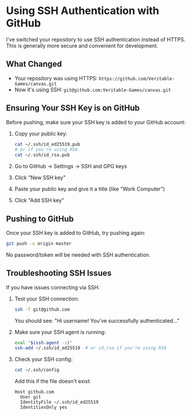 # Using SSH Authentication with GitHub

I've switched your repository to use SSH authentication instead of HTTPS. This is generally more secure and convenient for development.

## What Changed

- Your repository was using HTTPS: `https://github.com/Veritable-Games/canvas.git`
- Now it's using SSH: `git@github.com:Veritable-Games/canvas.git`

## Ensuring Your SSH Key is on GitHub

Before pushing, make sure your SSH key is added to your GitHub account:

1. Copy your public key:
   ```bash
   cat ~/.ssh/id_ed25519.pub
   # or if you're using RSA
   cat ~/.ssh/id_rsa.pub
   ```

2. Go to GitHub → Settings → SSH and GPG keys

3. Click "New SSH key"

4. Paste your public key and give it a title (like "Work Computer")

5. Click "Add SSH key"

## Pushing to GitHub

Once your SSH key is added to GitHub, try pushing again:

```bash
git push -u origin master
```

No password/token will be needed with SSH authentication.

## Troubleshooting SSH Issues

If you have issues connecting via SSH:

1. Test your SSH connection:
   ```bash
   ssh -T git@github.com
   ```
   
   You should see: "Hi username! You've successfully authenticated..."

2. Make sure your SSH agent is running:
   ```bash
   eval "$(ssh-agent -s)"
   ssh-add ~/.ssh/id_ed25519  # or id_rsa if you're using RSA
   ```

3. Check your SSH config:
   ```bash
   cat ~/.ssh/config
   ```
   
   Add this if the file doesn't exist:
   ```
   Host github.com
     User git
     IdentityFile ~/.ssh/id_ed25519
     IdentitiesOnly yes
   ```